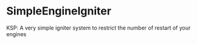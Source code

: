 # SimpleEngineIgniter
KSP: A very simple igniter system to restrict the number of restart of your engines
